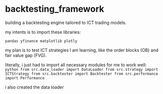 # backtesting_framework
building a backtesting engine tailored to ICT trading models.

my intents is to import these libraries:

`pandas
yfinance
matplotlib
plotly`

my plan is to test ICT strategies I am learning, like the order blocks (OB) and fair value gap (FVG).

literally, i just had to import all necessary modules for me to work well:
    ```python
    from src.data_loader import DataLoader
    from src.strategy import ICTStrategy
    from src.backtester import Backtester
    from src.performance import Performance
    ```

i also created the data loader